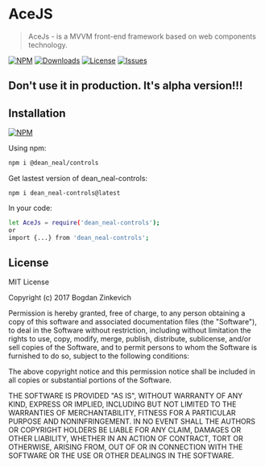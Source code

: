 # AceJS

  > AceJs - is a MVVM front-end framework based on web components technology.

[![NPM](https://img.shields.io/npm/v/dean_neal-controls.svg)](https://www.npmjs.com/package/dean_neal-controls)
[![Downloads](https://img.shields.io/npm/dm/dean_neal-controls.svg)](http://npm-stat.com/charts.html?package=dean_neal-controls)
[![License](https://img.shields.io/github/license/DeanNeal/dean_neal-controls.svg?style=flat-square)](https://npmjs.org/package/dean_neal-controls)
[![Issues](https://img.shields.io/github/issues/DeanNeal/dean_neal-controls.svg?style=flat-square)](https://github.com/DeanNeal/dean_neal-controls/issues)

## Don't use it in production. It's alpha version!!!
## Installation

[![NPM](https://nodei.co/npm/dean_neal-controls.png)](https://nodei.co/npm/dean_neal-controls/)

Using npm:

```bash
npm i @dean_neal/controls
```

Get lastest version of dean_neal-controls:
```
npm i dean_neal-controls@latest
```

In your code:

```bash
let AceJs = require('dean_neal-controls');
or
import {...} from 'dean_neal-controls';
```

## License

MIT License

Copyright (c) 2017 Bogdan Zinkevich

Permission is hereby granted, free of charge, to any person obtaining a copy
of this software and associated documentation files (the "Software"), to deal
in the Software without restriction, including without limitation the rights
to use, copy, modify, merge, publish, distribute, sublicense, and/or sell
copies of the Software, and to permit persons to whom the Software is
furnished to do so, subject to the following conditions:

The above copyright notice and this permission notice shall be included in all
copies or substantial portions of the Software.

THE SOFTWARE IS PROVIDED "AS IS", WITHOUT WARRANTY OF ANY KIND, EXPRESS OR
IMPLIED, INCLUDING BUT NOT LIMITED TO THE WARRANTIES OF MERCHANTABILITY,
FITNESS FOR A PARTICULAR PURPOSE AND NONINFRINGEMENT. IN NO EVENT SHALL THE
AUTHORS OR COPYRIGHT HOLDERS BE LIABLE FOR ANY CLAIM, DAMAGES OR OTHER
LIABILITY, WHETHER IN AN ACTION OF CONTRACT, TORT OR OTHERWISE, ARISING FROM,
OUT OF OR IN CONNECTION WITH THE SOFTWARE OR THE USE OR OTHER DEALINGS IN THE
SOFTWARE.

